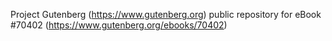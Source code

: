 Project Gutenberg (https://www.gutenberg.org) public repository for
eBook #70402 (https://www.gutenberg.org/ebooks/70402)
